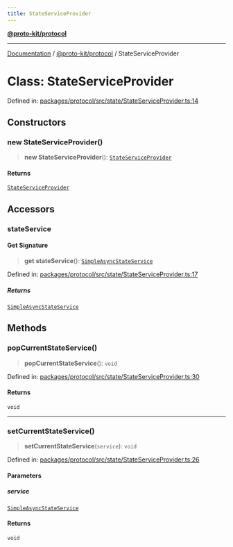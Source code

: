 ```yaml
---
title: StateServiceProvider
---
```


[**@proto-kit/protocol**](../README.md)

***

[Documentation](../../../README.md) / [@proto-kit/protocol](../README.md) / StateServiceProvider

# Class: StateServiceProvider

Defined in: [packages/protocol/src/state/StateServiceProvider.ts:14](https://github.com/proto-kit/framework/blob/4d6b3b6da51b3edee0fbf25ce72c1f59ec61e891/packages/protocol/src/state/StateServiceProvider.ts#L14)

## Constructors

### new StateServiceProvider()

> **new StateServiceProvider**(): [`StateServiceProvider`](StateServiceProvider.md)

#### Returns

[`StateServiceProvider`](StateServiceProvider.md)

## Accessors

### stateService

#### Get Signature

> **get** **stateService**(): [`SimpleAsyncStateService`](../interfaces/SimpleAsyncStateService.md)

Defined in: [packages/protocol/src/state/StateServiceProvider.ts:17](https://github.com/proto-kit/framework/blob/4d6b3b6da51b3edee0fbf25ce72c1f59ec61e891/packages/protocol/src/state/StateServiceProvider.ts#L17)

##### Returns

[`SimpleAsyncStateService`](../interfaces/SimpleAsyncStateService.md)

## Methods

### popCurrentStateService()

> **popCurrentStateService**(): `void`

Defined in: [packages/protocol/src/state/StateServiceProvider.ts:30](https://github.com/proto-kit/framework/blob/4d6b3b6da51b3edee0fbf25ce72c1f59ec61e891/packages/protocol/src/state/StateServiceProvider.ts#L30)

#### Returns

`void`

***

### setCurrentStateService()

> **setCurrentStateService**(`service`): `void`

Defined in: [packages/protocol/src/state/StateServiceProvider.ts:26](https://github.com/proto-kit/framework/blob/4d6b3b6da51b3edee0fbf25ce72c1f59ec61e891/packages/protocol/src/state/StateServiceProvider.ts#L26)

#### Parameters

##### service

[`SimpleAsyncStateService`](../interfaces/SimpleAsyncStateService.md)

#### Returns

`void`
